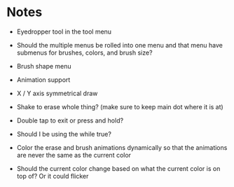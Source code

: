 # Notes

- Eyedropper tool in the tool menu
- Should the multiple menus be rolled into one menu and that menu have submenus for brushes, colors, and brush size?
- Brush shape menu
- Animation support
- X / Y axis symmetrical draw

- Shake to erase whole thing? (make sure to keep main dot where it is at)
- Double tap to exit or press and hold?
- Should I be using the while true?
- Color the erase and brush animations dynamically so that the animations are never the same as the current color
- Should the current color change based on what the current color is on top of?  Or it could flicker
